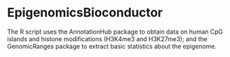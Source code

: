 # EpigenomicsBioconductor
The R script uses the AnnotationHub package to obtain data on human CpG islands and histone modifications (H3K4me3 and H3K27me3); and the GenomicRanges package to extract basic statistics about the epigenome.

